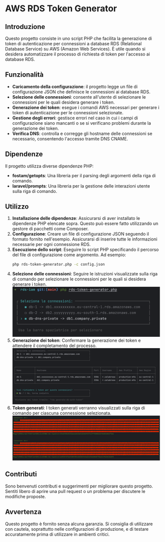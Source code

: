 # AWS RDS Token Generator

## Introduzione

Questo progetto consiste in uno script PHP che facilita la generazione di token di autenticazione per connessioni a database RDS (Relational Database Service) su AWS (Amazon Web Services). È utile quando si desidera automatizzare il processo di richiesta di token per l'accesso ai database RDS.

## Funzionalità

- **Caricamento della configurazione**: il progetto legge un file di configurazione JSON che definisce le connessioni ai database RDS.
- **Selezione delle connessioni**: consente all'utente di selezionare le connessioni per le quali desidera generare i token.
- **Generazione dei token**: esegue i comandi AWS necessari per generare i token di autenticazione per le connessioni selezionate.
- **Gestione degli errori**: gestisce errori nel caso in cui i campi di configurazione siano mancanti o se si verificano problemi durante la generazione dei token.
- **Verifica DNS**: controlla e corregge gli hostname delle connessioni se necessario, consentendo l'accesso tramite DNS CNAME.

## Dipendenze

Il progetto utilizza diverse dipendenze PHP:

- **fostam/getopts**: Una libreria per il parsing degli argomenti della riga di comando.
- **laravel/prompts**: Una libreria per la gestione delle interazioni utente sulla riga di comando.

## Utilizzo

1. **Installazione delle dipendenze**: Assicurarsi di aver installato le dipendenze PHP elencate sopra. Questo può essere fatto utilizzando un gestore di pacchetti come Composer.
2. **Configurazione**: Creare un file di configurazione JSON seguendo il formato fornito nell'esempio. Assicurarsi di inserire tutte le informazioni necessarie per ogni connessione RDS.
3. **Esecuzione dello script**: Eseguire lo script PHP specificando il percorso del file di configurazione come argomento. Ad esempio:
    ```bash
    php rds-token-generator.php -c config.json
    ```
4. **Selezione delle connessioni**: Seguire le istruzioni visualizzate sulla riga di comando per selezionare le connessioni per le quali si desidera generare i token. ![select-connection.png](images/select-connection.png)
5. **Generazione dei token**: Confermare la generazione dei token e attendere il completamento del processo.![summary.png](images/summary.png)
6. **Token generati**: I token generati verranno visualizzati sulla riga di comando per ciascuna connessione selezionata.![token.png](images/token.png)

## Contributi

Sono benvenuti contributi e suggerimenti per migliorare questo progetto. Sentiti libero di aprire una pull request o un problema per discutere le modifiche proposte.

## Avvertenza

Questo progetto è fornito senza alcuna garanzia. Si consiglia di utilizzare con cautela, soprattutto nelle configurazioni di produzione, e di testare accuratamente prima di utilizzare in ambienti critici.

